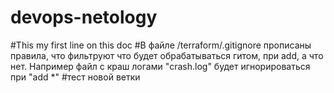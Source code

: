 # devops-netology
#This my first line on this doc 
#В файле /terraform/.gitignore прописаны правила, что фильтруют что будет обрабатываться гитом, при add, а что нет. Например файл с краш логами "crash.log" будет игнорироваться при "add *"
#тест новой ветки
